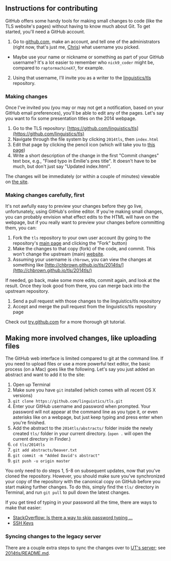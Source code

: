 ## Instructions for contributing

GitHub offers some handy tools for making small changes to code (like the TLS website's pages) without having to know much about Git. To get started, you'll need a GitHub account.

1. Go to [github.com](https://github.com/), make an account, and tell one of the administrators (right now, that's just me, [Chris](mailto:io@henrian.com)) what username you picked.
  * Maybe use your name or nickname or something as part of your GitHub username? It's a lot easier to remember who `nick9_coder` might be, compared to `raptormachineX7`, for example.
2. Using that username, I'll invite you as a writer to the [linguistics/tls](https://github.com/linguistics/tls) repository.


### Making changes

Once I've invited you (you may or may not get a notification, based on your GitHub email preferences), you'll be able to edit any of the pages. Let's say you want to fix some presentation titles on the 2014 webpage.

1. Go to the TLS repository: [https://github.com/linguistics/tls](https://github.com/linguistics/tls)
2. Navigate through the file system by clicking `2014tls`, then `index.html`
3. Edit that page by clicking the pencil icon (which will take you to [this page](https://github.com/linguistics/tls/edit/gh-pages/2014tls/index.html))
4. Write a short description of the change in the first "Commit changes" text box, e.g., "Fixed typo in Emilie's pres title". It doesn't have to be much, but don't just say "Updated index.html".

The changes will be immediately (or within a couple of minutes) viewable on [the site](http://tls.ling.utexas.edu/2014tls/).


### Making changes carefully, first

It's not awfully easy to preview your changes before they go live, unfortunately, using GitHub's online editor. If you're making small changes, you can probably envision what effect edits to the HTML will have on the webpage, but if you really want to preview your changes before committing them, you can:

1. Fork the `tls` repository to your own user account (by going to the repository's [main page](https://github.com/linguistics/tls) and clicking the "Fork" button)
2. Make the changes to that copy (fork) of the code, and commit. This won't change the upstream (main) [website](http://tls.ling.utexas.edu/).
3. Assuming your username is `chbrown`, you can view the changes at something like [http://chbrown.github.io/tls/2014tls/](http://chbrown.github.io/tls/2014tls/)

If needed, go back, make some more edits, commit again, and look at the result.
Once they look good from there, you can merge back into the upstream repository.

1. Send a pull request with those changes to the linguistics/tls repository
2. Accept and merge the pull request from the linguistics/tls repository page

Check out [try.github.com](https://try.github.io/) for a more thorough git tutorial.


## Making more involved changes, like uploading files

The GitHub web interface is limited compared to git at the command line. If you need to upload files or use a more powerful text editor, the basic process (on a Mac) goes like the following. Let's say you just added an abstract and want to add it to the site:

1. Open up Terminal
2. Make sure you have `git` installed (which comes with all recent OS X versions)
3. `git clone https://github.com/linguistics/tls.git`
4. Enter your GitHub username and password when prompted. Your password will not appear at the command line as you type it, or even asterisks like on a webpage, but just keep typing and press enter when you're finished.
5. Add the abstract to the `2014tls/abstracts/` folder inside the newly created `tls/` folder in your current directory. (`open .` will open the current directory in Finder.)
6. `cd tls/2014tls`
7. `git add abstracts/beaver.txt`
8. `git commit -m "Added David's abstract"`
9. `git push -u origin master`

You only need to do steps 1, 5-8 on subsequent updates, now that you've cloned the repository. However, you should make sure you've synchronized your copy of the repository with the canonical copy on GitHub before you start making further changes. To do this, simply find the `tls/` directory in Terminal, and run `git pull` to pull down the latest changes.

If you get tired of typing in your password all the time, there are ways to make that easier:

* [StackOverflow: Is there a way to skip password typing ...](http://stackoverflow.com/q/5343068/424651)
* [SSH Keys](https://help.github.com/articles/generating-ssh-keys/)


### Syncing changes to the legacy server

There are a couple extra steps to sync the changes over to [UT's server](http://uts.cc.utexas.edu/~tls/); see [2014tls/README.md](https://github.com/linguistics/tls/blob/gh-pages/2014tls/README.md).
